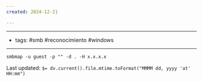 ```yaml
---
created: 2024-12-21

---
```

-----------------------
- tags: #smb #reconocimiento #windows
-----------------------------

	smbmap -u guest -p "" -d . -H x.x.x.x


Last updated: `$= dv.current().file.mtime.toFormat("MMMM dd, yyyy 'at' HH:mm")`
